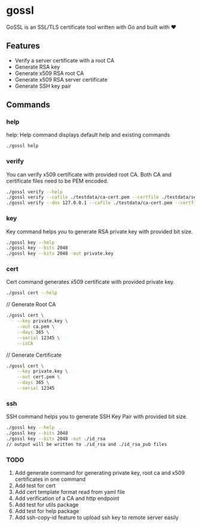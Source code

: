# gossl

GoSSL is an SSL/TLS certificate tool written with Go and built with ❤️

## Features
- Verify a server certificate with a root CA
- Generate RSA key
- Generate x509 RSA root CA
- Generate x509 RSA server certificate
- Generate SSH key pair

## Commands
### help
help: Help command displays default help and existing commands
```bash
./gossl help
```

### verify
You can verify x509 certificate with provided root CA. Both CA and certificate files need to be PEM encoded.

```bash
./gossl verify --help
./gossl verify --cafile ./testdata/ca-cert.pem --certfile ./testdata/server-cert.pem
./gossl verify --dns 127.0.0.1 --cafile ./testdata/ca-cert.pem --certfile ./testdata/server-cert.pem
```

### key
Key command helps you to generate RSA private key with provided bit size.

```bash
./gossl key --help
./gossl key --bits 2048
./gossl key --bits 2048 -out private.key
```

### cert
Cert command generates x509 certificate with provided private key.

```bash
./gossl cert --help
```
// Generate Root CA
```bash
./gossl cert \
    --key private.key \
    --out ca.pem \
    --days 365 \
    --serial 12345 \
    --isCA 
```
// Generate Certificate
```bash
./gossl cert \
    --key private.key \
    --out cert.pem \
    --days 365 \
    --serial 12345
```

### ssh
SSH command helps you to generate SSH Key Pair with provided bit size.

```bash
./gossl key --help
./gossl key --bits 2048
./gossl key --bits 2048 -out ./id_rsa
// output will be written to ./id_rsa and ./id_rsa_pub files
```

### TODO
1. Add generate command for generating private key, root ca and x509 certificates in one command
2. Add test for cert
3. Add cert template format read from yaml file
4. Add verification of a CA and http endpoint
5. Add test for utils package
6. Add test for help package
7. Add ssh-copy-id feature to upload ssh key to remote server easily
